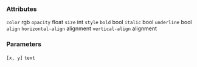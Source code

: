 ### Attributes
`color` rgb
`opacity` float
`size` int
`style`
	`bold` bool
	`italic` bool
	`underline` bool
`align`
	`horizontal-align`  alignment
	`vertical-align` alignment

### Parameters
`[x, y]`
`text`

